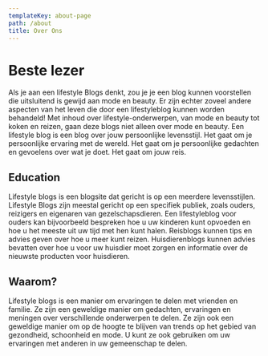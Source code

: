 ```yaml
---
templateKey: about-page
path: /about
title: Over Ons
---
```

# Beste lezer

Als je aan een lifestyle Blogs denkt, zou je je een blog kunnen voorstellen die uitsluitend is gewijd aan mode en beauty. Er zijn echter zoveel andere aspecten van het leven die door een lifestyleblog kunnen worden behandeld! Met inhoud over lifestyle-onderwerpen, van mode en beauty tot koken en reizen, gaan deze blogs niet alleen over mode en beauty. Een lifestyle blog is een blog over jouw persoonlijke levensstijl. Het gaat om je persoonlijke ervaring met de wereld. Het gaat om je persoonlijke gedachten en gevoelens over wat je doet. Het gaat om jouw reis.

## Education

Lifestyle blogs is een blogsite dat gericht is op een meerdere levensstijlen. Lifestyle Blogs zijn meestal gericht op een specifiek publiek, zoals ouders, reizigers en eigenaren van gezelschapsdieren. Een lifestyleblog voor ouders kan bijvoorbeeld bespreken hoe u uw kinderen kunt opvoeden en hoe u het meeste uit uw tijd met hen kunt halen. Reisblogs kunnen tips en advies geven over hoe u meer kunt reizen. Huisdierenblogs kunnen advies bevatten over hoe u voor uw huisdier moet zorgen en informatie over de nieuwste producten voor huisdieren.

## Waarom?

Lifestyle blogs is een manier om  ervaringen te delen met vrienden en familie. Ze zijn een geweldige manier om  gedachten, ervaringen en meningen over verschillende onderwerpen te delen. Ze zijn ook een geweldige manier om op de hoogte te blijven van trends op het gebied van gezondheid, schoonheid en mode. U kunt ze ook gebruiken om uw ervaringen met anderen in uw gemeenschap te delen.